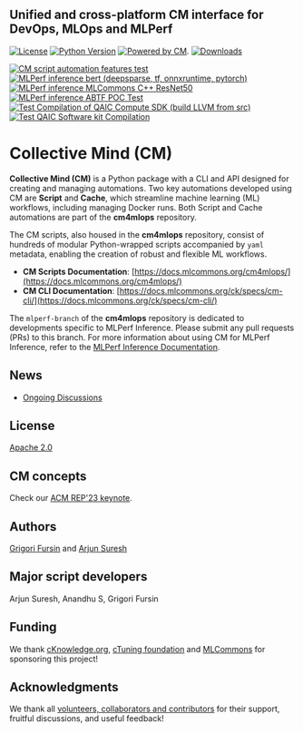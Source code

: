 ## Unified and cross-platform CM interface for DevOps, MLOps and MLPerf

[![License](https://img.shields.io/badge/License-Apache%202.0-green)](LICENSE.md)
[![Python Version](https://img.shields.io/badge/python-3+-blue.svg)](https://github.com/mlcommons/ck/tree/master/cm/cmind)
[![Powered by CM](https://img.shields.io/badge/Powered_by-MLCommons%20CM-blue)](https://github.com/mlcommons/ck).
[![Downloads](https://static.pepy.tech/badge/cm4mlops)](https://pepy.tech/project/cm4mlops)

[![CM script automation features test](https://github.com/mlcommons/cm4mlops/actions/workflows/test-cm-script-features.yml/badge.svg)](https://github.com/mlcommons/cm4mlops/actions/workflows/test-cm-script-features.yml)
[![MLPerf inference bert (deepsparse, tf, onnxruntime, pytorch)](https://github.com/mlcommons/cm4mlops/actions/workflows/test-mlperf-inference-bert-deepsparse-tf-onnxruntime-pytorch.yml/badge.svg)](https://github.com/mlcommons/cm4mlops/actions/workflows/test-mlperf-inference-bert-deepsparse-tf-onnxruntime-pytorch.yml)
[![MLPerf inference MLCommons C++ ResNet50](https://github.com/mlcommons/cm4mlops/actions/workflows/test-mlperf-inference-mlcommons-cpp-resnet50.yml/badge.svg)](https://github.com/mlcommons/cm4mlops/actions/workflows/test-mlperf-inference-mlcommons-cpp-resnet50.yml)
[![MLPerf inference ABTF POC Test](https://github.com/mlcommons/cm4mlops/actions/workflows/test-mlperf-inference-abtf-poc.yml/badge.svg)](https://github.com/mlcommons/cm4mlops/actions/workflows/test-mlperf-inference-abtf-poc.yml)
[![Test Compilation of QAIC Compute SDK (build LLVM from src)](https://github.com/mlcommons/cm4mlops/actions/workflows/test-qaic-compute-sdk-build.yml/badge.svg)](https://github.com/mlcommons/cm4mlops/actions/workflows/test-qaic-compute-sdk-build.yml)
[![Test QAIC Software kit Compilation](https://github.com/mlcommons/cm4mlops/actions/workflows/test-qaic-software-kit.yml/badge.svg)](https://github.com/mlcommons/cm4mlops/actions/workflows/test-qaic-software-kit.yml)


# Collective Mind (CM)

**Collective Mind (CM)** is a Python package with a CLI and API designed for creating and managing automations. Two key automations developed using CM are **Script** and **Cache**, which streamline machine learning (ML) workflows, including managing Docker runs. Both Script and Cache automations are part of the **cm4mlops** repository.

The CM scripts, also housed in the **cm4mlops** repository, consist of hundreds of modular Python-wrapped scripts accompanied by `yaml` metadata, enabling the creation of robust and flexible ML workflows.

- **CM Scripts Documentation**: [https://docs.mlcommons.org/cm4mlops/](https://docs.mlcommons.org/cm4mlops/)
- **CM CLI Documentation**: [https://docs.mlcommons.org/ck/specs/cm-cli/](https://docs.mlcommons.org/ck/specs/cm-cli/)  

The `mlperf-branch` of the **cm4mlops** repository is dedicated to developments specific to MLPerf Inference. Please submit any pull requests (PRs) to this branch. For more information about using CM for MLPerf Inference, refer to the [MLPerf Inference Documentation](https://docs.mlcommons.org/inference/).

## News

* [Ongoing Discussions](https://github.com/mlcommons/cm4mlops/discussions)

## License

[Apache 2.0](LICENSE.md)

## CM concepts

Check our [ACM REP'23 keynote](https://doi.org/10.5281/zenodo.8105339).

## Authors

[Grigori Fursin](https://cKnowledge.org/gfursin) and [Arjun Suresh](https://www.linkedin.com/in/arjunsuresh)

## Major script developers

Arjun Suresh, Anandhu S, Grigori Fursin

## Funding

We thank [cKnowledge.org](https://cKnowledge.org), [cTuning foundation](https://cTuning.org)
and [MLCommons](https://mlcommons.org) for sponsoring this project!

## Acknowledgments

We thank all [volunteers, collaborators and contributors](https://github.com/mlcommons/cm4mlops/graphs/contributors) 
for their support, fruitful discussions, and useful feedback! 
